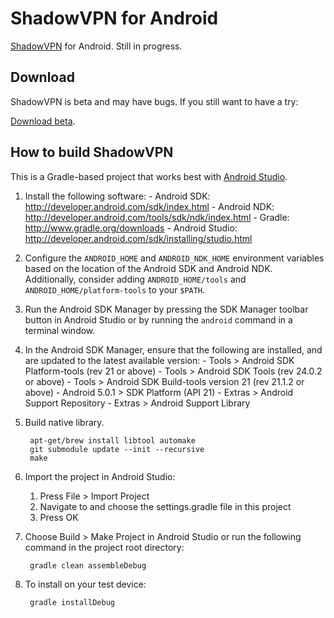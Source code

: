 ShadowVPN for Android
=====================

[ShadowVPN] for Android. Still in progress.

Download
--------

ShadowVPN is beta and may have bugs. If you still want to have a try:

[Download beta].

How to build ShadowVPN
----------------------

This is a Gradle-based project that works best with [Android Studio].

1. Install the following software:
       - Android SDK:
         http://developer.android.com/sdk/index.html
       - Android NDK:
         http://developer.android.com/tools/sdk/ndk/index.html
       - Gradle:
         http://www.gradle.org/downloads
       - Android Studio:
         http://developer.android.com/sdk/installing/studio.html

2. Configure the `ANDROID_HOME` and `ANDROID_NDK_HOME` environment
   variables based on the location of the Android SDK and Android NDK.
   Additionally, consider adding `ANDROID_HOME/tools` and
   `ANDROID_HOME/platform-tools` to your `$PATH`.

3. Run the Android SDK Manager by pressing the SDK Manager toolbar button
   in Android Studio or by running the `android` command in a terminal
   window.

4. In the Android SDK Manager, ensure that the following are installed,
   and are updated to the latest available version:
       - Tools > Android SDK Platform-tools (rev 21 or above)
       - Tools > Android SDK Tools (rev 24.0.2 or above)
       - Tools > Android SDK Build-tools version 21 (rev 21.1.2 or above)
       - Android 5.0.1 > SDK Platform (API 21)
       - Extras > Android Support Repository
       - Extras > Android Support Library

5. Build native library.

        apt-get/brew install libtool automake
        git submodule update --init --recursive
        make

6. Import the project in Android Studio:

    1. Press File > Import Project
    2. Navigate to and choose the settings.gradle file in this project
    3. Press OK

7. Choose Build > Make Project in Android Studio or run the following
    command in the project root directory:

        gradle clean assembleDebug

8. To install on your test device:

        gradle installDebug


[ShadowVPN]: https://github.com/clowwindy/ShadowVPN
[Download beta]: https://play.google.com/store/apps/details?id=clowwindy.shadowvpn
[Android Studio]:http://developer.android.com/sdk/installing/studio.html
